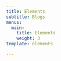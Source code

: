 ```yaml
---
title: Elements
subtitle: Blogs
menus:
  main:
    title: Elements
    weight: 3
template: elements

---
```


